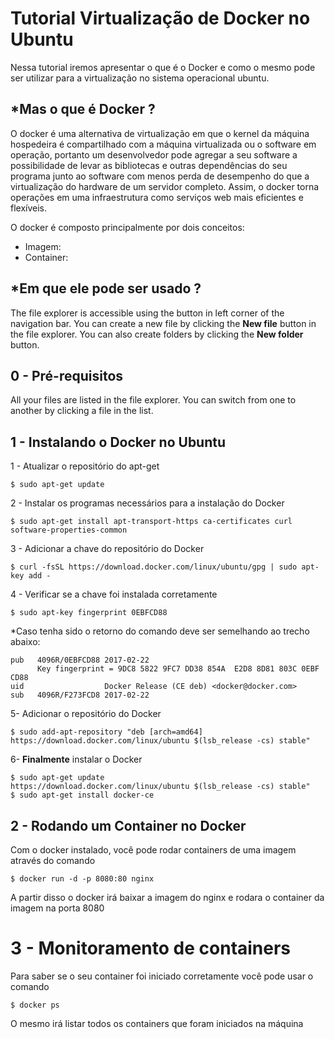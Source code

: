 # Tutorial Virtualização de Docker no Ubuntu

Nessa tutorial iremos apresentar o que é o Docker e como o mesmo pode ser utilizar para a virtualização no sistema operacional ubuntu.


## *Mas o que é Docker ?

O docker é uma alternativa de virtualização em que o kernel da máquina hospedeira é compartilhado com a máquina virtualizada ou o software em operação, portanto um desenvolvedor pode agregar a seu software a possibilidade de levar as bibliotecas e outras dependências do seu programa junto ao software com menos perda de desempenho do que a virtualização do hardware de um servidor completo. Assim, o docker torna operações em uma infraestrutura como serviços web mais eficientes e flexíveis.

O docker é composto principalmente por dois conceitos:
- Imagem:
- Container:


## *Em que ele pode ser usado ?
The file explorer is accessible using the button in left corner of the navigation bar. You can create a new file by clicking the **New file** button in the file explorer. You can also create folders by clicking the **New folder** button.

## 0 - Pré-requisitos

All your files are listed in the file explorer. You can switch from one to another by clicking a file in the list.

## 1 - Instalando o Docker no Ubuntu
1 - Atualizar o repositório do apt-get
```
$ sudo apt-get update
```
2 - Instalar os programas necessários para a instalação do Docker
```
$ sudo apt-get install apt-transport-https ca-certificates curl software-properties-common
```
3 - Adicionar a chave do repositório do Docker
```
$ curl -fsSL https://download.docker.com/linux/ubuntu/gpg | sudo apt-key add -
```
4 - Verificar se a chave foi instalada corretamente
```
$ sudo apt-key fingerprint 0EBFCD88
```
*Caso tenha sido o retorno do comando deve ser semelhando ao trecho abaixo:
```
pub   4096R/0EBFCD88 2017-02-22
      Key fingerprint = 9DC8 5822 9FC7 DD38 854A  E2D8 8D81 803C 0EBF CD88
uid                  Docker Release (CE deb) <docker@docker.com>
sub   4096R/F273FCD8 2017-02-22
```
5- Adicionar o repositório do Docker
```
$ sudo add-apt-repository "deb [arch=amd64] https://download.docker.com/linux/ubuntu $(lsb_release -cs) stable"
```
6- **Finalmente** instalar o Docker
```
$ sudo apt-get update
https://download.docker.com/linux/ubuntu $(lsb_release -cs) stable"
$ sudo apt-get install docker-ce
```

## 2 - Rodando um Container no Docker
Com o docker instalado, você pode rodar containers de uma imagem através do comando
```
$ docker run -d -p 8080:80 nginx
```
A partir disso o docker irá baixar a imagem do nginx e rodara o container da imagem na porta 8080

# 3 - Monitoramento de containers
Para saber se o seu container foi iniciado corretamente você pode usar o comando
```
$ docker ps
```
O mesmo irá listar todos os containers que foram iniciados na máquina
